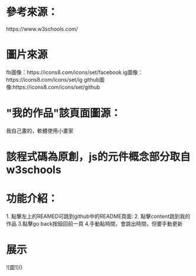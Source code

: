 <h1>參考來源：</h1>
    https://www.w3schools.com/
    
<h1>圖片來源</h1>
    fb圖像：https://icons8.com/icons/set/facebook
    ig圖像：https://icons8.com/icons/set/ig
    github圖像:https://icons8.com/icons/set/github  
    
 <h1>"我的作品"該頁面圖源：</h1>
    我自己畫的，軟體使用小畫家
 <h1>該程式碼為原創，js的元件概念部分取自w3schools</h1>  
 
<h1>功能介紹：</h1>  
    1. 點擊左上的REAMED可跳到github中的README頁面:
    2. 點擊content跳到我的作品    
    3.點擊go back按鈕回前一頁    
    4.手動點時間，會跳出時間，但要手動更新  
<h1>展示</h1>
    ![圖1]()
    
